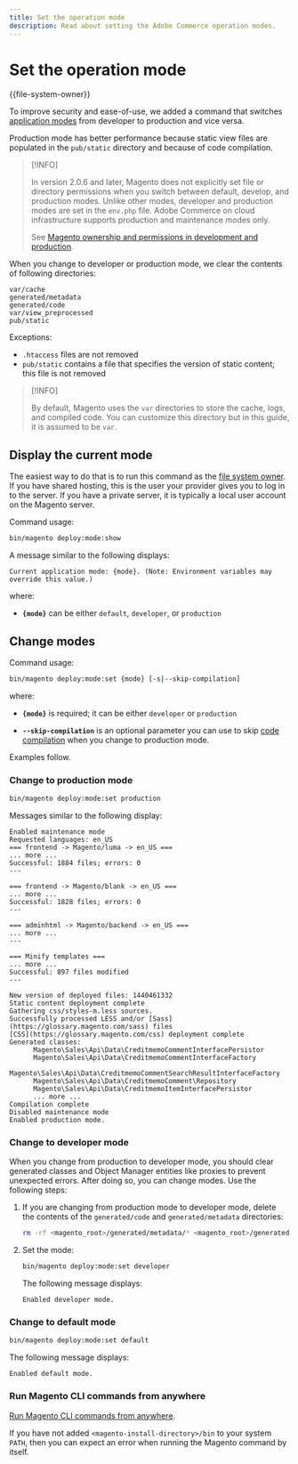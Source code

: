 ```yaml
---
title: Set the operation mode
description: Read about setting the Adobe Commerce operation modes.
---
```


# Set the operation mode

{{file-system-owner}}

To improve security and ease-of-use, we added a command that switches [application modes](../bootstrap/application-modes.md) from developer to production and vice versa.

Production mode has better performance because static view files are populated in the `pub/static` directory and because of code compilation.

>[!INFO]
>
>In version 2.0.6 and later, Magento does not explicitly set file or directory permissions when you switch between default, develop, and production modes. Unlike other modes, developer and production modes are set in the `env.php` file. Adobe Commerce on cloud infrastructure supports production and maintenance modes only.
>
>See [Magento ownership and permissions in development and production](../deployment/file-system-permissions.md).

When you change to developer or production mode, we clear the contents of following directories:

```terminal
var/cache
generated/metadata
generated/code
var/view_preprocessed
pub/static
```

Exceptions:

-  `.htaccess` files are not removed
-  `pub/static` contains a file that specifies the version of static content; this file is not removed

>[!INFO]
>
>By default, Magento uses the `var` directories to store the cache, logs, and compiled code. You can customize this directory but in this guide, it is assumed to be `var`.

## Display the current mode

The easiest way to do that is to run this command as the [file system owner](https://devdocs.magento.com/guides/v2.4/install-gde/prereq/file-sys-perms-over.html). If you have shared hosting, this is the user your provider gives you to log in to the server. If you have a private server, it is typically a local user account on the Magento server.

Command usage:

```bash
bin/magento deploy:mode:show
```

A message similar to the following displays:

```terminal
Current application mode: {mode}. (Note: Environment variables may override this value.)
```

where:

-  **`{mode}`** can be either `default`, `developer`, or `production`

## Change modes

Command usage:

```bash
bin/magento deploy:mode:set {mode} [-s|--skip-compilation]
```

where:

-  **`{mode}`** is required; it can be either `developer` or `production`

-  **`--skip-compilation`** is an optional parameter you can use to skip [code compilation](../cli/code-compiler.md) when you change to production mode.

Examples follow.

### Change to production mode

```bash
bin/magento deploy:mode:set production
```

Messages similar to the following display:

```terminal
Enabled maintenance mode
Requested languages: en_US
=== frontend -> Magento/luma -> en_US ===
... more ...
Successful: 1884 files; errors: 0
---

=== frontend -> Magento/blank -> en_US ===
... more ...
Successful: 1828 files; errors: 0
---

=== adminhtml -> Magento/backend -> en_US ===
... more ...
---

=== Minify templates ===
... more ...
Successful: 897 files modified
---

New version of deployed files: 1440461332
Static content deployment complete
Gathering css/styles-m.less sources.
Successfully processed LESS and/or [Sass](https://glossary.magento.com/sass) files
[CSS](https://glossary.magento.com/css) deployment complete
Generated classes:
      Magento\Sales\Api\Data\CreditmemoCommentInterfacePersistor
      Magento\Sales\Api\Data\CreditmemoCommentInterfaceFactory
      Magento\Sales\Api\Data\CreditmemoCommentSearchResultInterfaceFactory
      Magento\Sales\Api\Data\CreditmemoComment\Repository
      Magento\Sales\Api\Data\CreditmemoItemInterfacePersistor
      ... more ...
Compilation complete
Disabled maintenance mode
Enabled production mode.
```

### Change to developer mode

When you change from production to developer mode, you should clear generated classes and Object Manager entities like proxies to prevent unexpected errors. After doing so, you can change modes. Use the following steps:

1. If you are changing from production mode to developer mode, delete the contents of the `generated/code` and `generated/metadata` directories:

   ```bash
   rm -rf <magento_root>/generated/metadata/* <magento_root>/generated/code/*
   ```

1. Set the mode:

   ```bash
   bin/magento deploy:mode:set developer
   ```

   The following message displays:

   ```terminal
   Enabled developer mode.
   ```

### Change to default mode

```bash
bin/magento deploy:mode:set default
```

The following message displays:

```terminal
Enabled default mode.
```

### Run Magento CLI commands from anywhere

[Run Magento CLI commands from anywhere](../cli/config-cli.md#config-install-cli-first).

If you have not added `<magento-install-directory>/bin` to your system `PATH`, then you can expect an error when running the Magento command by itself.
